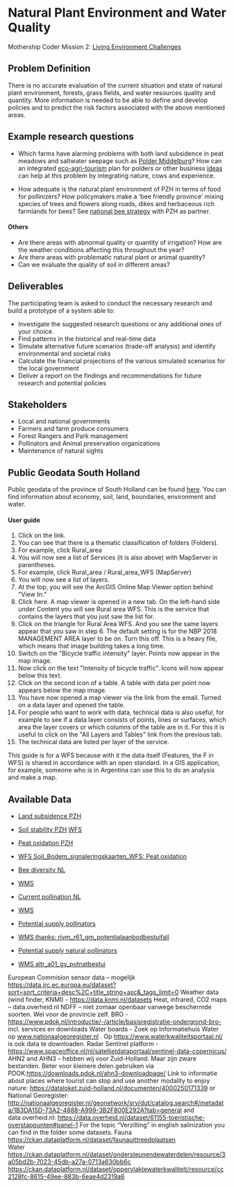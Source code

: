 # Natural Plant Environment and Water Quality

Mothership Coder Mission 2: [Living Environment Challenges](https://www.space4good.com/coder-missions/)

## Problem Definition
There is no accurate evaluation of the current situation and state of natural plant environment, forests, grass fields, and water resources quality and quantity. More information is needed to be able to define and develop policies and to predict the risk factors associated with the above mentioned areas.

## Example research questions
- Which farms have alarming problems with both land subsidence in peat meadows and saltwater seepage such as [Polder Middelburg](https://www.zuid-holland.nl/onderwerpen/ruimte/bodem-ondergrond/polder-middelburg/)? How can an integrated [eco-agri-tourism](https://www.zuid-holland.nl/onderwerpen/landschap/projecten-rijke/groen-index/groenprojecten/krimpenerwaard/) plan for polders or other business [ideas](https://www.zuid-holland.nl/actueel/nieuws/februari-2019/nieuwe/) can help at this problem by integrating nature, cows and experience. 

- How adequate is the natural plant environment of PZH in terms of food for pollinizers? How policymakers make a ‘bee friendly province’ mixing species of trees and flowers along roads, dikes and herbaceous rich farmlands for bees? See [national bee strategy](https://www.government.nl/binaries/government/documents/reports/2018/02/02/nl-pollinator-strategy-bed--breakfast-for-bees/DEF+webversie+Nat+Bijenstrategie+ENG_jan+2018.PDF) with PZH as partner.

#### Others
- Are there areas with abnormal quality or quantity of irrigation? How are the weather conditions affecting this throughout the year?
- Are there areas with problematic natural plant or animal quantity?
- Can we evaluate the quality of soil in different areas? 

## Deliverables
The participating team is asked to conduct the necessary research and build a prototype of a system able to:

- Investigate the suggested research questions or any additional ones of your choice.
- Find patterns in the historical and real-time data
- Simulate alternative future scenarios (trade-off analysis) and identify environmental and societal risks
- Calculate the financial projections of the various simulated scenarios for the local government
- Deliver a report on the findings and recommendations for future research and potential policies 

## Stakeholders
- Local and national governments
- Farmers and farm produce consumers
- Forest Rangers and Park management
- Pollinators and Animal preservation organizations
- Maintenance of natural sights

## Public Geodata South Holland

Public geodata of the province of South Holland can be found [here](http://geoservices.zuid-holland.nl/arcgis/rest/services). 
You can find information about economy, soil, land, boundaries, environment and water.

#### User guide

1. Click on the link.
2. You can see that there is a thematic classification of folders (Folders).
3. For example, click Rural_area
4. You will now see a list of Services (it is also above) with MapServer in parentheses.
5. For example, click Rural_area / Rural_area_WFS (MapServer)
6. You will now see a list of layers.
7. At the top, you will see the ArcGIS Online Map Viewer option behind "View In:"
8. Click here. A map viewer is opened in a new tab. On the left-hand side under Content you will see Rural area WFS. This is the service that contains the layers that you just saw the list for.
9. Click on the triangle for Rural Area WFS. And you see the same layers appear that you saw in step 6. The default setting is for the NBP 2018 MANAGEMENT AREA layer to be on. Turn this off. This is a heavy file, which means that image building takes a long time.
10. Switch on the "Bicycle traffic intensity" layer. Points now appear in the map image.
11. Now click on the text "Intensity of bicycle traffic". Icons will now appear below this text.
12. Click on the second icon of a table. A table with data per point now appears below the map image.
13. You have now opened a map viewer via the link from the email. Turned on a data layer and opened the table.
14. For people who want to work with data, technical data is also useful, for example to see if a data layer consists of points, lines or surfaces, which area the layer covers or which columns of the table are in it. For this it is useful to click on the "All Layers and Tables" link from the previous tab.
15. The technical data are listed per layer of the service.
 
This guide is for a WFS because with it the data itself (Features, the F in WFS) is shared in accordance with an open standard. In a GIS application, for example, someone who is in Argentina can use this to do an analysis and make a map.

## Available Data

- [Land subsidence PZH](http://www.nationaalgeoregister.nl/geonetwork/srv/dut/catalog.search#/metadata/A604012E-53EC-4FC2-B39B-019957D67F7C)


- [Soil stability PZH](http://www.nationaalgeoregister.nl/geonetwork/srv/dut/catalog.search#/metadata/AD0C1426-86F4-4443-8F8C-425A8DA68280) [WFS](https://geoservices.zuid-holland.nl/arcgis/services/Bodem/Bodem_signaleringskaarten_WFS/MapServer/WFSServer?&request=GetCapabilities&service=WSFS)

- [Peat oxidation PZH](http://www.nationaalgeoregister.nl/geonetwork/srv/dut/catalog.search#/metadata/EAC43195-BC7E-418F-BD58-64C1873E828C)

- [WFS Soil_Bodem_signaleringskaarten_WFS: Peat oxidation ](https://geoservices.zuid-holland.nl/arcgis/services/Bodem/Bodem_signaleringskaarten_WFS/MapServer/WFSServer (https://geoservices.zuid-holland.nl/arcgis/services/Server_Supplies/Server_SPSFSSSerMapSSbMPSSempsServer_Servals ))

- [Bee diversity NL](http://www.nationaalgeoregister.nl/geonetwork/srv/dut/catalog.search#/metadata/5b7f3056-d174-4bc8-8375-c6321435c315)
 
- [WMS](http://geodata.rivm.nl/geoserver/wms?&request=GetCapabilities&service=WMS)

- [Current pollination NL](http://www.nationaalgeoregister.nl/geonetwork/srv/dut/catalog.search#/metadata/0ba70276-a4e5-443c-9e60-783f00d098fd)

- [WMS]( http://geodata.rivm.nl/geoserver/wms?&request=GetCapabilities&service=WMS)
- [Potential supply pollinators](http://www.nationaalgeoregister.nl/geonetwork/srv/dut/catalog.search#/metadata/d02ffe2f-abda-4f38-bd0c-23f8bd897a58)

- [WMS thanks: rivm_r61_gm_potentialaanbodbestuifall ](http://geodata.rivm.nl/geoserver/wms?)

- [Potential supply natural pollinators](http://www.nationaalgeoregister.nl/geonetwork/srv/dut/catalog.search#/metadata/35af6372-0370-4525-b254-b2394aba9eed)

- [WMS altr_a01_gv_potnatbestui](Http://geodata.rivm.nl/geoserver/dank/wms?)  
 

European Commision sensor data – mogelijk https://data.jrc.ec.europa.eu/dataset?sort=sort_criteria+desc%2C+title_string+asc&_tags_limit=0
Weather data (wind finder, KNMI) - https://data.knmi.nl/datasets
Heat, infrared, CO2 maps –  data.overheid.nl
NDFF – niet zomaar openbaar vanwege beschermde soorten. Wel voor de provincie zelf.
BRO - https://www.pdok.nl/introductie/-/article/basisregistratie-ondergrond-bro-  incl. services en downloads
Water boards - Zoek op Informatiehuis Water op www.nationaalgeoregister.nl . Op https://www.waterkwaliteitsportaal.nl/ is ook data te downloaden.
Radar Sentinel platform - https://www.spaceoffice.nl/nl/satellietdataportaal/sentinel-data-copernicus/
AHN2 and AHN3 – hebben wij voor Zuid-Holland. Maar zijn zware bestanden. Beter voor kleinere delen gebruiken via PDOK:https://downloads.pdok.nl/ahn3-downloadpage/
Link to informatie about places where tourist can stop and use another modality to enjoy nature:  https://dataloket.zuid-holland.nl/documenten/4000250171339 or National Georegister: http://nationaalgeoregister.nl/geonetwork/srv/dut/catalog.search#/metadata/1B3DA15D-73A2-4888-A999-3B2F800E292A?tab=general and data.overheid.nl: https://data.overheid.nl/dataset/61155-toeristische-overstappunten#panel-1
 For the topic “Verzilting” in english salinization you can find in the folder some datasets.
Fauna https://ckan.dataplatform.nl/dataset/faunauittreedplaatsen    
Water https://ckan.dataplatform.nl/dataset/ondersteunendewaterdelen/resource/3a05bd2b-7023-45db-a27a-0713a630bb6c
https://ckan.dataplatform.nl/dataset/oppervlaktewaterkwaliteit/resource/cc2128fc-8615-49ee-883b-6eae4d2319a6



